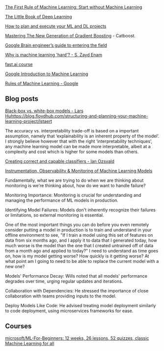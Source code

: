 [The First Rule of Machine Learning: Start without Machine Learning](https://eugeneyan.com/writing/first-rule-of-ml/)

[The Little Book of Deep Learning](https://fleuret.org/francois/lbdl.html)

[How to plan and execute your ML and DL projects](https://blog.floydhub.com/structuring-and-planning-your-machine-learning-project/)

[Mastering The New Generation of Gradient Boosting](https://towardsdatascience.com/https-medium-com-talperetz24-mastering-the-new-generation-of-gradient-boosting-db04062a7ea2) - Catboost.

[Google Brain engineer’s guide to entering the field](https://80000hours.org/articles/ml-engineering-career-transition-guide/)

[Why is machine learning 'hard'? - S. Zayd Enam](http://ai.stanford.edu/~zayd/why-is-machine-learning-hard.html)

[fast.ai course](https://course.fast.ai/)

[Google Introduction to Machine Learning](https://developers.google.com/machine-learning/crash-course/ml-intro)

[Rules of Machine Learning - Google](https://developers.google.com/machine-learning/guides/rules-of-ml/)

## Blog posts

[Black-box vs. white-box models - Lars Huhttps://blog.floydhub.com/structuring-and-planning-your-machine-learning-project/lstaert](https://towardsdatascience.com/machine-learning-interpretability-techniques-662c723454f3)

The accuracy vs. interpretability trade-off is based on a important assumption, namely that ‘explainability is an inherent property of the model’.
I strongly believe however that with the right ‘interpretability techniques’, any machine learning model can be made more interpretable, albeit at a complexity and cost which is higher for some models than others.

[Creating correct and capable classifiers - Ian Ozsvald](https://youtu.be/t6osKvhY6Ro?si=Dlm-N0Px4ARWdk18)

[Instrumentation, Observability & Monitoring of Machine Learning Models](https://www.infoq.com/presentations/instrumentation-observability-monitoring-ml/)

Fundamentally, what we are trying to do when we are thinking about monitoring is we're thinking about, how do we want to handle failure?

Monitoring Importance: Monitoring is crucial for understanding and managing the performance of ML models in production.

Identifying Model Failures: Models don't inherently recognize their failures or limitations, so external monitoring is essential.

One of the most important things you can do before you even remotely consider putting a model in production is to train and understand in your offline environment to see, "If I train a model using this set of features on data from six months ago, and I apply it to data that I generated today, how much worse is the model than the one that I created untrained off of data from a month ago and applied to today?" I need to understand as time goes on, how is my model getting worse? How quickly is it getting worse? At what point am I going to need to be able to replace the current model with a new one?

Models' Performance Decay: Wills noted that all models' performance degrades over time, urging regular updates and iterations.

Collaboration with Dependencies: He stressed the importance of close collaboration with teams providing inputs to the model.

Deploy Models Like Code: He advised treating model deployment similarly to code deployment, using microservices frameworks for ease.

## Courses

[microsoft/ML-For-Beginners: 12 weeks, 26 lessons, 52 quizzes, classic Machine Learning for all](https://github.com/microsoft/ML-For-Beginners)
